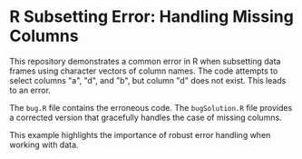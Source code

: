 # R Subsetting Error: Handling Missing Columns

This repository demonstrates a common error in R when subsetting data frames using character vectors of column names.  The code attempts to select columns "a", "d", and "b", but column "d" does not exist. This leads to an error.

The `bug.R` file contains the erroneous code. The `bugSolution.R` file provides a corrected version that gracefully handles the case of missing columns.

This example highlights the importance of robust error handling when working with data.
